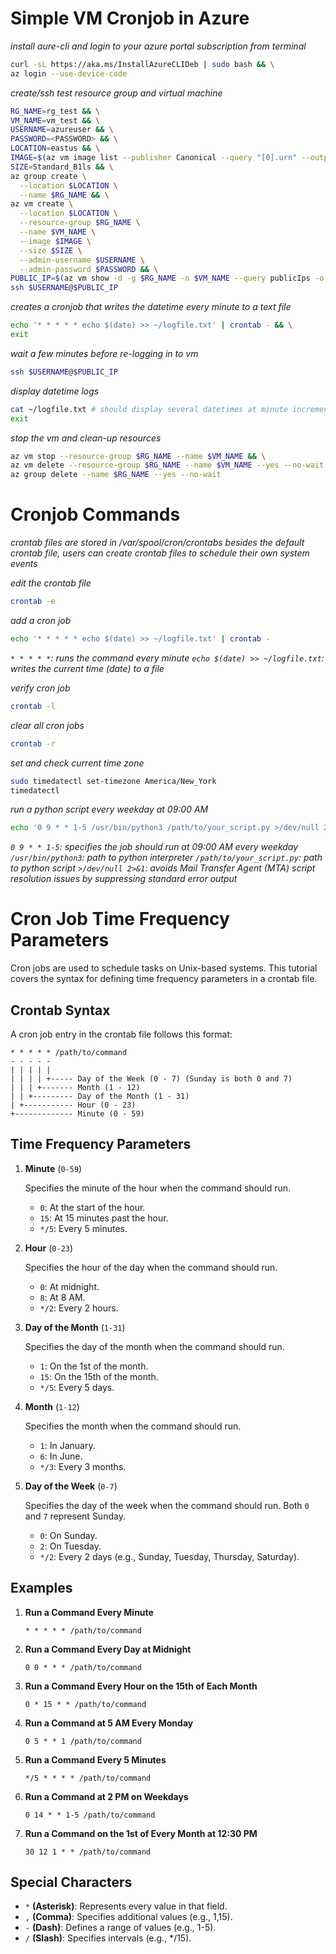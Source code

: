 # Simple VM Cronjob in Azure

*install aure-cli and login to your azure portal subscription from terminal*
```bash
curl -sL https://aka.ms/InstallAzureCLIDeb | sudo bash && \
az login --use-device-code
```

*create/ssh test resource group and virtual machine*
```bash
RG_NAME=rg_test && \
VM_NAME=vm_test && \
USERNAME=azureuser && \
PASSWORD=<PASSWORD> && \
LOCATION=eastus && \
IMAGE=$(az vm image list --publisher Canonical --query "[0].urn" --output tsv) && \
SIZE=Standard_B1ls && \
az group create \
  --location $LOCATION \
  --name $RG_NAME && \
az vm create \
  --location $LOCATION \
  --resource-group $RG_NAME \
  --name $VM_NAME \
  --image $IMAGE \
  --size $SIZE \
  --admin-username $USERNAME \
  --admin-password $PASSWORD && \
PUBLIC_IP=$(az vm show -d -g $RG_NAME -n $VM_NAME --query publicIps -o tsv) && \
ssh $USERNAME@$PUBLIC_IP
```

*creates a cronjob that writes the datetime every minute to a text file*
```bash
echo '* * * * * echo $(date) >> ~/logfile.txt' | crontab - && \
exit
```

*wait a few minutes before re-logging in to vm*
```bash
ssh $USERNAME@$PUBLIC_IP
```

*display datetime logs*
```bash
cat ~/logfile.txt # should display several datetimes at minute increments && \
exit
```

*stop the vm and clean-up resources*
```bash
az vm stop --resource-group $RG_NAME --name $VM_NAME && \
az vm delete --resource-group $RG_NAME --name $VM_NAME --yes --no-wait && \
az group delete --name $RG_NAME --yes --no-wait
```

# Cronjob Commands

*crontab files are stored in /var/spool/cron/crontabs*
*besides the default crontab file, users can create crontab files to schedule their own system events*

*edit the crontab file*
```bash
crontab -e
```

*add a cron job*
```bash
echo '* * * * * echo $(date) >> ~/logfile.txt' | crontab -
```
*`* * * * *`: runs the command every minute*
*`echo $(date) >> ~/logfile.txt`: writes the current time (date) to a file*

*verify cron job*
```bash
crontab -l
```

*clear all cron jobs*
```bash
crontab -r
```

*set and check current time zone*
```bash
sudo timedatectl set-timezone America/New_York
timedatectl
```

*run a python script every weekday at 09:00 AM*
```bash
echo '0 9 * * 1-5 /usr/bin/python3 /path/to/your_script.py >/dev/null 2>&1' | crontab -
```
*`0 9 * * 1-5`: specifies the job should run at 09:00 AM every weekday*
*`/usr/bin/python3`: path to python interpreter*
*`/path/to/your_script.py`: path to python script*
*`>/dev/null 2>&1`: avoids Mail Transfer Agent (MTA) script resolution issues by suppressing standard error output*

# Cron Job Time Frequency Parameters

Cron jobs are used to schedule tasks on Unix-based systems. This tutorial covers the syntax for defining time frequency parameters in a crontab file.

## Crontab Syntax

A cron job entry in the crontab file follows this format:

```
* * * * * /path/to/command
- - - - -
| | | | |
| | | | +----- Day of the Week (0 - 7) (Sunday is both 0 and 7)
| | | +------- Month (1 - 12)
| | +--------- Day of the Month (1 - 31)
| +----------- Hour (0 - 23)
+------------- Minute (0 - 59)
```


## Time Frequency Parameters

1. **Minute** (`0-59`)

   Specifies the minute of the hour when the command should run.
   - `0`: At the start of the hour.
   - `15`: At 15 minutes past the hour.
   - `*/5`: Every 5 minutes.

2. **Hour** (`0-23`)

   Specifies the hour of the day when the command should run.
   - `0`: At midnight.
   - `8`: At 8 AM.
   - `*/2`: Every 2 hours.

3. **Day of the Month** (`1-31`)

   Specifies the day of the month when the command should run.
   - `1`: On the 1st of the month.
   - `15`: On the 15th of the month.
   - `*/5`: Every 5 days.

4. **Month** (`1-12`)

   Specifies the month when the command should run.
   - `1`: In January.
   - `6`: In June.
   - `*/3`: Every 3 months.

5. **Day of the Week** (`0-7`)

   Specifies the day of the week when the command should run. Both `0` and `7` represent Sunday.
   - `0`: On Sunday.
   - `2`: On Tuesday.
   - `*/2`: Every 2 days (e.g., Sunday, Tuesday, Thursday, Saturday).

## Examples

1. **Run a Command Every Minute**
   ```cron
   * * * * * /path/to/command
   ```

2. **Run a Command Every Day at Midnight**
   ```cron
   0 0 * * * /path/to/command
   ```

3. **Run a Command Every Hour on the 15th of Each Month**
   ```cron
   0 * 15 * * /path/to/command
   ```

4. **Run a Command at 5 AM Every Monday**
   ```cron
   0 5 * * 1 /path/to/command
   ```

5. **Run a Command Every 5 Minutes**
   ```cron
   */5 * * * * /path/to/command
   ```

6. **Run a Command at 2 PM on Weekdays**
   ```cron
   0 14 * * 1-5 /path/to/command
   ```

7. **Run a Command on the 1st of Every Month at 12:30 PM**
   ```cron
   30 12 1 * * /path/to/command
   ```

## Special Characters
- `*` **(Asterisk)**: Represents every value in that field.
- `,` **(Comma)**: Specifies additional values (e.g., 1,15).
- `-` **(Dash)**: Defines a range of values (e.g., 1-5).
- `/` **(Slash)**: Specifies intervals (e.g., */15).
